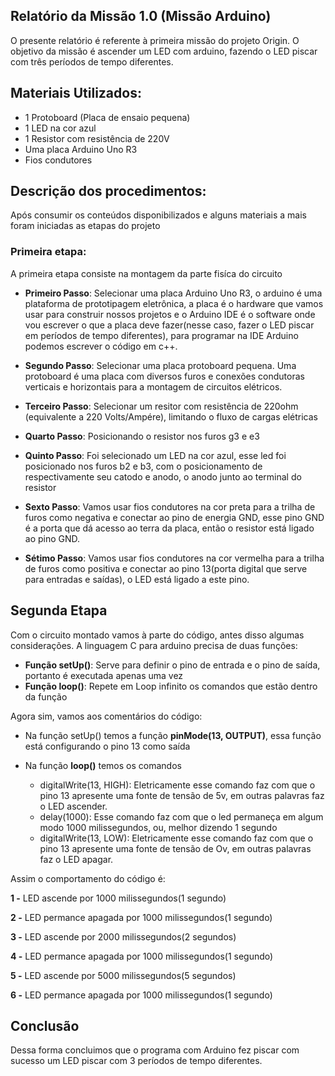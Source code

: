 ## Relatório da Missão 1.0 (Missão Arduino)

O presente relatório é referente à primeira missão do projeto Origin. O objetivo da missão é ascender um LED com arduino, fazendo o LED piscar com três períodos de tempo diferentes.

## Materiais Utilizados: 
- 1 Protoboard (Placa de ensaio pequena)
- 1 LED na cor azul
- 1 Resistor com resistência de 220V
- Uma placa Arduino Uno R3
- Fios condutores

## Descrição dos procedimentos:
Após consumir os conteúdos disponibilizados e alguns materiais a mais foram iniciadas as etapas do projeto

### Primeira etapa:
A primeira etapa consiste na montagem da parte fisíca do circuito

- **Primeiro Passo**: Selecionar uma placa Arduino Uno R3, o arduino é uma plataforma de prototipagem eletrônica, a placa é o hardware que vamos usar para construir nossos projetos e o Arduino IDE é o software onde vou escrever o que a placa deve fazer(nesse caso, fazer o LED piscar em períodos de tempo diferentes), para programar na IDE Arduino podemos escrever o código em c++.

- **Segundo Passo**: Selecionar uma placa protoboard pequena. Uma protoboard é uma placa com diversos furos e conexões condutoras verticais e horizontais para a montagem de circuitos elétricos.

- **Terceiro Passo**: Selecionar um resitor com resistência de 220ohm (equivalente a 220 Volts/Ampére), limitando o fluxo de cargas elétricas

- **Quarto Passo**: Posicionando o resistor nos furos g3 e e3

- **Quinto Passo**: Foi selecionado um LED  na cor azul, esse led foi posicionado nos furos b2 e b3, com o posicionamento de respectivamente seu catodo e anodo,  o anodo junto ao terminal do resistor

- **Sexto Passo**: Vamos usar fios condutores na cor preta para a trilha de furos como negativa e conectar ao pino de energia GND, esse pino GND é a porta que dá acesso ao terra da placa, então o resistor está ligado ao pino GND.

- **Sétimo Passo**: Vamos usar fios condutores na cor vermelha para a trilha de furos como positiva e conectar ao pino 13(porta digital que serve para entradas e saídas), o LED está ligado a este pino.

## Segunda Etapa 

Com o circuito montado vamos à parte do código, antes disso algumas considerações. A linguagem C para arduino precisa de duas funções:
- **Função setUp()**: Serve para definir o pino de entrada e o pino de saída, portanto é executada apenas uma vez
- **Função loop()**: Repete em Loop infinito os comandos que estão dentro da função

Agora sim, vamos aos comentários do código:

- Na função setUp() temos a função **pinMode(13, OUTPUT)**, essa função está configurando o pino 13 como saída

- Na função **loop()** temos os comandos 
    - digitalWrite(13, HIGH): Eletricamente esse comando faz com que o pino 13 apresente uma fonte de tensão de 5v, em outras palavras faz o LED ascender.
    - delay(1000): Esse comando faz com que o led permaneça em algum modo 1000 milissegundos, ou, melhor dizendo 1 segundo
    - digitalWrite(13, LOW): Eletricamente esse comando faz com que o pino 13 apresente uma fonte de tensão de Ov, em outras palavras faz o LED apagar.
 
 Assim o comportamento do código é:

 **1 -** LED ascende por 1000 milissegundos(1 segundo)

 **2 -** LED permance apagada por 1000 milissegundos(1 segundo)

 **3 -** LED ascende por 2000 milissegundos(2 segundos)

 **4 -** LED permance apagada por 1000 milissegundos(1 segundo)

 **5 -** LED ascende por 5000 milissegundos(5 segundos)

 **6 -** LED permance apagada por 1000 milissegundos(1 segundo)


## Conclusão

Dessa forma concluimos que o programa com Arduino fez piscar com sucesso um LED piscar com 3 períodos de tempo diferentes.



